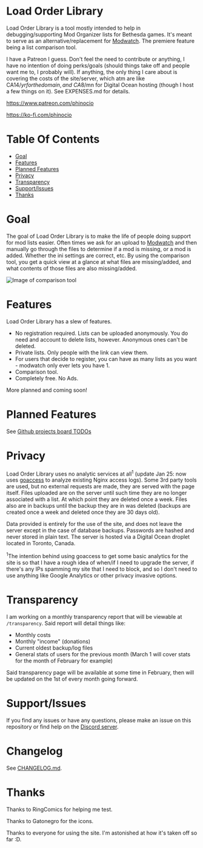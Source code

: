 # Load Order Library

Load Order Library is a tool mostly intended to help in debugging/supporting Mod Organizer lists for Bethesda games. It's meant to serve as an alternative/replacement for [Modwatch](https://modwat.ch/). The premiere feature being a list comparison tool.

I have a Patreon I guess. Don't feel the need to contribute or anything, I have no intention of doing perks/goals (should things take off and people want me to, I probably will). If anything, the only thing I care about is covering the costs of the site/server, which atm are like CA$14/yr for the domain, and ~CA$8/mn for Digital Ocean hosting (though I host a few things on it). See EXPENSES.md for details.

https://www.patreon.com/phinocio

https://ko-fi.com/phinocio

# Table Of Contents

<!-- TOC -->

-   [Goal](#goal)
-   [Features](#features)
-   [Planned Features](#planned-features)
-   [Privacy](#privacy)
-   [Transparency](#transparency)
-   [Support/Issues](#supportissues)
-   [Thanks](#thanks)

<!-- /TOC -->

# Goal

The goal of Load Order Library is to make the life of people doing support for mod lists easier. Often times we ask for an upload to [Modwatch](https://modwat.ch/) and then manually go through the files to determine if a mod is missing, or a mod is added. Whether the ini settings are correct, etc. By using the comparison tool, you get a quick view at a glance at what files are missing/added, and what contents of those files are also missing/added.

![Image of comparison tool](https://cdn.discordapp.com/attachments/577715234752430082/811766182856097802/unknown.png)

# Features

Load Order Library has a slew of features.

-   No registration required. Lists can be uploaded anonymously. You do need and account to delete lists, however. Anonymous ones can't be deleted.
-   Private lists. Only people with the link can view them.
-   For users that decide to register, you can have as many lists as you want - modwatch only ever lets you have 1.
-   Comparison tool.
-   Completely free. No Ads.

More planned and coming soon!

# Planned Features

See [Github projects board TODOs](https://github.com/phinocio/loadorderlibrary/projects/1)

# Privacy

Load Order Library uses no analytic services at all<sup>1</sup> (update Jan 25: now uses [goaccess](https://goaccess.io/) to analyze existing Nginx access logs). Some 3rd party tools are used, but no external requests are made, they are served with the page itself. Files uploaded are on the server until such time they are no longer associated with a list. At which point they are deleted once a week. Files also are in backups until the backup they are in was deleted (backups are created once a week and deleted once they are 30 days old).

Data provided is entirely for the use of the site, and does not leave the server except in the case of database backups. Passwords are hashed and never stored in plain text. The server is hosted via a Digital Ocean droplet located in Toronto, Canada.

<sup>1</sup>The intention behind using goaccess to get some basic analytics for the site is so that I have a rough idea of when/if I need to upgrade the server, if there's any IPs spamming my site that I need to block, and so I don't need to use anything like Google Analytics or other privacy invasive options.

# Transparency

I am working on a monthly transparency report that will be viewable at `/transparency`. Said report will detail things like:

-   Monthly costs
-   Monthly "income" (donations)
-   Current oldest backup/log files
-   General stats of users for the previous month (March 1 will cover stats for the month of February for example)

Said transparency page will be available at some time in February, then will be updated on the 1st of every month going forward.

# Support/Issues

If you find any issues or have any questions, please make an issue on this repository or find help on the [Discord server](https://discord.gg/K3KnEgrQE4).

# Changelog

See [CHANGELOG.md](https://github.com/phinocio/loadorderlibrary/blob/master/CHANGELOG.md).

# Thanks

Thanks to RingComics for helping me test.

Thanks to Gatonegro for the icons.

Thanks to everyone for using the site. I'm astonished at how it's taken off so far :D.
